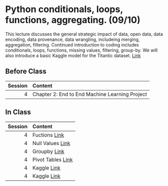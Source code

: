 Python conditionals, loops, functions, aggregating.  (09/10)
============================

This lecture discusses the general strategic impact of data, open data, data encoding, data provenance, data wrangling, includeing merging, aggregation, filtering. Continued introduction to coding includes conditionals, loops, functions, missing values, filtering, group-by.  We will also introduce a basic Kaggle model for the Titantic dataset.  [Link](../../sessions/session4)

## Before Class

|   Session | Content                                        |
|----------:|:-----------------------------------------------|
|         4 | Chapter 2: End to End Machine Learning Project |


## In Class

|   Session | Content                                                         |
|----------:|:----------------------------------------------------------------|
|         4 | Fuctions [Link](../notebooks/02-intro-python/02-functions)      |
|         4 | Null Values [Link](../notebooks/02-intro-python/03-null-values) |
|         4 | Groupby [Link](../notebooks/02-intro-python/04-groupby)         |
|         4 | Pivot Tables [Link](../notebooks/02-intro-python/04-pivottable) |
|         4 | Kaggle [Link](https://www.kaggle.com/)                          |
|         4 | Kaggle [Link](../notebooks/02-intro-python/05-kaggle-baseline)  |

